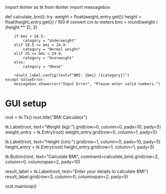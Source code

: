 import tkinter as tk
from tkinter import messagebox

def calculate_bmi():
    try:
        weight = float(weight_entry.get())
        height = float(height_entry.get()) / 100  # convert cm to meters
        bmi = round(weight / (height ** 2), 2)

        if bmi < 18.5:
            category = "Underweight"
        elif 18.5 <= bmi < 24.9:
            category = "Normal weight"
        elif 25 <= bmi < 29.9:
            category = "Overweight"
        else:
            category = "Obese"

        result_label.config(text=f"BMI: {bmi} ({category})")
    except ValueError:
        messagebox.showerror("Input Error", "Please enter valid numbers.")

# GUI setup
root = tk.Tk()
root.title("BMI Calculator")

tk.Label(root, text="Weight (kg):").grid(row=0, column=0, padx=10, pady=5)
weight_entry = tk.Entry(root)
weight_entry.grid(row=0, column=1, pady=5)

tk.Label(root, text="Height (cm):").grid(row=1, column=0, padx=10, pady=5)
height_entry = tk.Entry(root)
height_entry.grid(row=1, column=1, pady=5)

tk.Button(root, text="Calculate BMI", command=calculate_bmi).grid(row=2, column=0, columnspan=2, pady=10)

result_label = tk.Label(root, text="Enter your details to calculate BMI")
result_label.grid(row=3, column=0, columnspan=2, pady=5)

root.mainloop()
